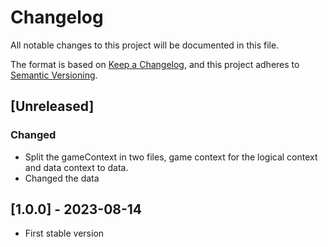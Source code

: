 # Changelog

All notable changes to this project will be documented in this file.

The format is based on [Keep a Changelog](https://keepachangelog.com/en/1.0.0/),
and this project adheres to [Semantic Versioning](https://semver.org/spec/v2.0.0.html).

## [Unreleased]

### Changed
- Split the gameContext in two files, game context for the logical context and data context to data.
- Changed the data

## [1.0.0] - 2023-08-14
- First stable version

